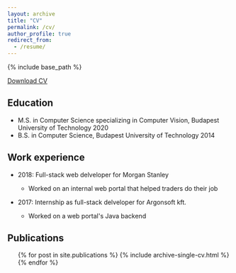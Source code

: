 ```yaml
---
layout: archive
title: "CV"
permalink: /cv/
author_profile: true
redirect_from:
  - /resume/
---
```


{% include base_path %}


<a class="btn btn--primary" href="/cv.pdf">Download CV</a>

Education
-------
* M.S. in Computer Science specializing in Computer Vision, Budapest University of Technology 2020
* B.S. in Computer Science, Budapest University of Technology 2014

Work experience
-------
* 2018: Full-stack web delveloper for Morgan Stanley
  * Worked on an internal web portal that helped traders do their job

* 2017: Internship as full-stack delveloper for Argonsoft kft.
  * Worked on a web portal's Java backend

Publications
--------
  <ul>{% for post in site.publications %}
    {% include archive-single-cv.html %}
  {% endfor %}</ul>
